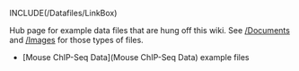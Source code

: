 INCLUDE(/Datafiles/LinkBox)

Hub page for example data files that are hung off this wiki.  See [/Documents](/Documents) and [/Images](/Images) for those types of files.

* [Mouse ChIP-Seq Data](Mouse ChIP-Seq Data) example files

